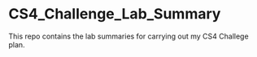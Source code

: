 # CS4_Challenge_Lab_Summary
This repo contains the lab summaries for carrying out my CS4 Challege plan.
